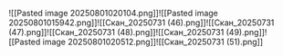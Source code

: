 ![[Pasted image 20250801020104.png]]![[Pasted image 20250801015942.png]]![[Скан_20250731 (46).png]]![[Скан_20250731 (47).png]]![[Скан_20250731 (48).png]]![[Скан_20250731 (49).png]]![[Pasted image 20250801020512.png]]![[Скан_20250731 (51).png]]